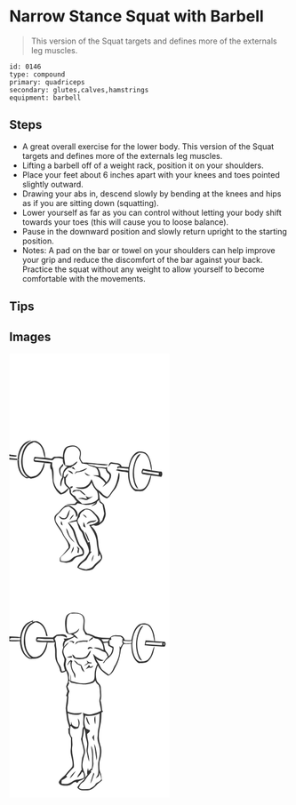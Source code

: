 # Narrow Stance Squat with Barbell
> This version of the Squat targets and defines more of the externals leg muscles.

``` 
id: 0146 
type: compound 
primary: quadriceps 
secondary: glutes,calves,hamstrings 
equipment: barbell 
``` 

## Steps

 - A great overall exercise for the lower body. This version of the Squat targets and defines more of the externals leg muscles.
 - Lifting a barbell off of a weight rack, position it on your shoulders.
 - Place your feet about 6 inches apart with your knees and toes pointed slightly outward.
 - Drawing your abs in, descend slowly by bending at the knees and hips as if you are sitting down (squatting).
 - Lower yourself as far as you can control without letting your body shift towards your toes (this will cause you to loose balance).
 - Pause in the downward position and slowly return upright to the starting position.
 - Notes: A pad on the bar or towel on your shoulders can help improve your grip and reduce the discomfort of the bar against your back. Practice the squat without any weight to allow yourself to become comfortable with the movements.

## Tips


## Images

<svg width="288" height="400" viewBox="0 0 216 300" xmlns="http://www.w3.org/2000/svg">
  <g fill="#FFF">
    <path d="M0 0h216v300H0V143.37c3.52.29 7.04.56 10.57.85l.14-1.71c-3.57-.34-7.14-.71-10.71-1.06v-2.68c3.24.14 6.79 1.47 9.87.11-.04-.23-.1-.69-.14-.92-3.24-.49-6.55-.51-9.73-1.37V0m18.87 122.87c-5.45 5.57-7.19 13.51-7.79 21.03l1.96-.03c-.11-6.2 2.11-12.24 5.43-17.39 2.71-4.25 7.52-6.21 11.47-9.02-3.95 1.11-8.24 2.2-11.07 5.41m5.11.2c-5.73 5.77-7.35 14.13-7.97 21.93-.28 8.57 2.46 17.88 9.72 23.08-1.75-.86-3.94-1.03-5.35-2.49-5.8-5.4-7.78-13.81-7.3-21.48l-2.09.02c-.28 9.48 2.78 21.4 12.79 24.78 1.74-.88 3.54-.39 5.23.31 5.19-.33 10.24-2.52 13.32-6.84 2.83-4.18 5.68-9.06 5.1-14.3 2.76.27 5.53.42 8.29.74-.73 2.34-.94 4.82-.05 7.15.27.26.8.78 1.06 1.04 1.53 4.97.91 10.34 1.84 15.44.73 7.15 4.75 13.98 10.45 18.21 5.21-.15 9.21-3.85 11.39-8.32.24.61.73 1.84.97 2.46-.55 2.7.25 5.52 2.6 7.12 3.05 2.14 4.46 5.73 7.27 8.12-1.01.92-1.89 1.97-2.65 3.11-4.16.57-8.46.21-12.46 1.69 4.31-.19 8.61.08 12.92.14 1.41 0 1.98-1.64 2.96-2.39 3.63.82 7.26 1.66 10.95 2.2 5.03.27 9.85-1.44 14.56-2.99-2.23 1.68-5.04 2.55-6.83 4.78 3.02-1.48 7.92-1.75 7.71-6.14.92-.84 1.84-1.68 2.77-2.52.15.8.47 2.39.62 3.19 1.35.95 2.68 1.92 4 2.92.56 3.66 1.38 7.28 2.02 10.94.73 3.21-1.23 6.06-1.96 9.07-.36 2.45-2.84 3.56-4.43 5.13 1.97-4.05-.82-8.09-3.58-10.96-3.14-3.11-5.99-7.21-10.7-7.89-4.15-1.45-8.27.86-11.34 3.5-3.39 2.76-3.29 7.51-5.07 11.21-3.91 1.05-7.92 1.91-11.48 3.92 2.28 4.79 6.45 8.63 7.54 13.95 1.05 4.42 3.11 8.5 4.63 12.77 1.88 5.45 8.26 8.75 7.63 15.13-4.75 2.52-10.89 2.32-14.67 6.57-3.69 4.03-9.82 4.51-14.77 2.9-.56-2.02-1.04-4.51.95-5.96 3.94-3.27 7.34-7.1 10.89-10.78.9-1.29.54-3.07.87-4.54-2.05-3.65-4.25-7.21-6.89-10.45-2.85-3.46-3.64-8.08-6.31-11.64-2.06-2.71-3.88-5.59-5.66-8.48-2.25-3.7-.99-8.9 2.48-11.4 4.66-3.78 7.7-11.21 14.91-10 2.79 2.27 6.32 3.99 7.85 7.46 1.2 2.1 1.21 4.57 1.64 6.89 1-1.26 2.43-2.6 1.75-4.4-.52-4.92-4.93-7.76-8.63-10.31-2.18-1.72-5.07-1.05-7.62-1.09-2.7 2.35-5.64 4.47-7.72 7.43-2.35 3.36-7.73 5.17-7.26 10 .29 7.86 6.99 13.26 10.26 19.95 2.72 6.7 9.7 12.14 8.75 19.99-3.57 3.84-6.28 8.41-10.31 11.83-2.01 1.54-1.2 4.32-1.16 6.49 2.87.48 5.69 1.21 8.55 1.74 2.63-.49 5.29-1.07 7.77-2.12 1.96-1.39 3.04-3.73 5.12-4.98 2.98-1.95 6.91-1.16 9.86-3.17 1.6-1.82 1.34-4.49.83-6.68-1-3.73-4.82-5.7-6.34-9.15-2.07-4.86-3.91-9.84-5.21-14.96-1.43-5.25-5-9.52-8.85-13.21 3.64-.3 7.19-1.24 10.8-1.79.88 3.13 1.96 6.21 3.07 9.28 1.01 2.93 4.06 4.63 4.78 7.7 1.98 7.7 7.36 14.16 8.63 22.11.73 3.19-1.62 5.62-3.12 8.15-3.04 6.05-10.95 8.11-12.55 15.14 5.73 4.17 13.51 5.37 20.13 2.7 2.04-1.28 3.32-3.45 4.98-5.17 2.72-3.26 6.95-5.5 8.2-9.81 1.11-2.92-.94-5.62-2.01-8.2-3.02-5.47-2.62-11.89-3.6-17.87-.57-6.76-3.81-13.24-9.07-17.56 1.15-.95 2.65-1.08 4.06-1.37 1.8 1.81 4.15.46 6.2.03 2.43-1.92 5.46-3.42 6.98-6.24 1.03-3.21 2.95-6.34 2.46-9.84-.43-3.68-1.1-7.35-2.13-10.9-.58-2.3-2.81-3.41-4.57-4.7-2.33-4.02-1.2-8.78-3.12-12.96 3.44 3.36 6.79 7.17 11.64 8.47 4.04-1.9 5.47-6.35 8.3-9.48 1.94-2.23 3.77-4.58 4.92-7.32 2.33-5.67 4.78-11.82 3.19-18.04l-1 1.61c-1.08 6.03-2.19 12.14-4.96 17.67-1.81 3.65-4.55 6.71-6.68 10.16-.84 1.5-2.12 2.64-3.5 3.62-2.52-1.49-5.4-2.63-7.14-5.12-2.14-2.95-5.82-4.19-8.08-7.01-2.99-3.43-3.85-8.05-6.08-11.91-1.51 3.13-2.88 6.55-5.99 8.47-4.29 3.81-10.38 2.2-15.56 2.37 3.54 2.26 8.16 2.58 12.21 1.8 4.48-.8 7.49-4.58 9.55-8.35 1.22 4.75 4.23 8.61 7.42 12.2 1.17 3.3 1.53 6.88 1.1 10.37-5.28 6.01-13.86 6.37-21.28 6.34-2.99-3.5-7.7-5.47-9.29-10.07-2.12-1.3-4.28-2.72-5.67-4.84-.21-1.89.08-3.88-.94-5.61 1.04-.62 2.11-1.2 3.19-1.75-.08-.38-.24-1.15-.32-1.54-.79.23-2.37.67-3.15.89l-.51-1.75c.27.99.81 2.97 1.09 3.96-2.25-1.99-4.91-3.81-6.2-6.63-.73-2.35-.28-4.85-.38-7.27 1.47-1.79 2.67-3.77 3.58-5.9-2.19.45-3.28 2.41-4.28 4.2-.52-.02-1.57-.07-2.09-.09.07-1.9-.11-3.87.51-5.69 2.13-3.19 4.77-7.21 9.18-6.76.64-.6 1.25-1.24 1.86-1.87 2.95-1.37 5.97-3.24 6.99-6.53-3.12.94-4.85 4.17-7.98 5.11-2.71 1.03-5.63.53-8.42.24-.21-5.1-2.1-10.17-1.06-15.28.75-2.87 1.68-5.84 3.55-8.19 2.1-1.28 4.65-1.61 7.04-2.07 4.57-.78 8.76 2.88 10.13 7.02.66 3.02-.33 6-.69 8.98.58 2.48 2.13 4.57 3.3 6.79 2.43.48 4.88.82 7.33 1.25 3.26 2.81 7.61 3.12 11.47 4.63 3.01 2.57 4.03 6.68 4 10.49-2.57-.19-5.14-.4-7.71-.18 3.02 1.2 6.44 1.38 9.18 3.27 2.97 2.04 5.64 4.52 7.73 7.48-1.37 1.69-2.75 3.37-4.03 5.13 5.35-3.79 11.6-8.48 11.72-15.68.2-3.5-3.35-5.04-5.19-7.41-.37-1.44-.39-2.93-.53-4.4-.31.32-.93.95-1.24 1.27-4.07-.79-8.25-.26-12.3-.89-4.06-1.86-8.83-1.63-12.53-4.32 7.53.32 14.98 1.61 22.51 1.96 1.79.05 3.69.18 5.29-.81-6.35-1.41-12.92-1.06-19.35-1.94-5.04-.53-10.12-1.13-15.19-.84-1.36-2.28-3.73-4.66-3.01-7.52.97-4.2 1.45-9.65-2.53-12.48-4.21-4.32-11.08-3.42-16.13-1.24-4.44 3.17-4.75 9.1-4.9 14.07-3.6-1.49-7.62-1-11.4-.74-2.05-.02-2.7 3.04-4.85 2.64-2.49-.55-4.98-1.11-7.53-1.33-.07-8.49-3.17-18.43-11.53-22.14-4.68-1.67-9.74.92-13.06 4.17m146.44 11.48c-5.96 4.46-8.15 12.12-9.44 19.13-3.14-.07-6.29-.22-9.39-.77-.9-4.58-5.96-4.67-9.64-5.03-1.99 0-4.32-1.46-6.05.03-1.46 1.41-1.83 3.53-2.43 5.4 1.33-1.35 2.52-2.82 3.76-4.25 4.21.94 9.39-.28 12.46 3.41-2.73-.19-6.05 1.18-2.45 3.71l.07-1.8c4.38.94 8.86 1.3 13.34 1.47.05.91.11 1.82.18 2.74-3.49-1.04-7.19-.4-10.7-1.28-2.01-.38-4.56-1.32-6.1.59 5.2 1.97 10.89 1.75 16.24 3.11-.01 9.06 1.53 20.18 10.12 25.21 4.01-.53 8.62 1.28 11.99-1.75 5.62-4.79 8.23-12.35 9.12-19.47 4.57.51 9.17.9 13.66 1.94 1.45-2.29 1.96-4.88.33-7.22-4.39.07-8.65-1.11-13.01-1.42-.12-4.8-.93-9.56-2.4-14.13-1.46-4.08-3.32-8.73-7.6-10.55-3.97-.92-8.56-1.79-12.06.93m-86.43 20.31c1.64.81 3.26 1.7 4.98 2.37-.79-1.26-1.66-2.47-2.53-3.67-.82.43-1.64.86-2.45 1.3m6.47 4.79c-.92 1.14-1.82 2.29-2.63 3.52 1.11-.74 2.17-1.56 3.22-2.39 5.02-.76 10.86-1.68 14.25-5.73-5.08 1.19-9.43 4.63-14.84 4.6m-11.45-1.36c2.1 1.95 4.41 3.77 7.16 4.71-1.06-3.1-4.11-4.44-7.16-4.71m22.59 2.53c1.13 3.25 4.44 5.27 7.8 4.14-2.97-.64-5.41-2.37-7.8-4.14m-14.83 24.09c-.65 1.02-1.29 2.04-1.92 3.08 2.01-.77 4-1.59 6-2.36 1.4.07 2.8.13 4.2.18 2.4 2.45 4.87 4.97 8.14 6.21-1.09-2.53-3.64-3.88-5.56-5.71-2.86-3.07-7.24-1.19-10.86-1.4m16.11 7.57a75.31 75.31 0 0 1 2.05 4c-2.1.04-4.1-.63-6.09-1.22-2.09.32-4.18.56-6.26.91 3.13.52 6.34.61 9.37 1.7 2.84 1.09 5.25-1.33 7.58-2.57 1.15-.67 2.29-1.36 3.37-2.12-1.62.45-3.18 1.09-4.82 1.48-1.92-.19-3.53-1.35-5.2-2.18M77.01 221c-2.92 3.66-7.08.56-9.99-1.32 1.03 4.11 6.07 5.7 9.59 3.8 3.93-2.91 4.21-8.21 5.19-12.6-2.21 3.06-3.23 6.73-4.79 10.12m4.31 4.3c2.23-2.25 4.5-4.58 5.83-7.5-3.14 1.35-4.72 4.46-5.83 7.5m-9.34 7.01c-.43-1.94-1-3.84-1.71-5.69-1.24 1.94-1.15 5.34 1.71 5.69m4.76 3.92c.69 7.76 5.52 14.73 11.4 19.57-1.99-3.57-5.42-6.15-7.03-9.95-1.54-3.18-1.89-6.93-4.37-9.62m14.35 24.32c.5 1.36 1.07 2.71 1.66 4.04-.33 1.48-.64 2.97-.95 4.46.43.2 1.3.59 1.73.79.26-2.07.59-4.12.91-6.17-1.02-1.14-2.09-2.25-3.35-3.12m-7.9 10.13c1.62-2.92 4.5-5.79 3.48-9.42-1.61 2.95-2.67 6.17-3.48 9.42z"/>
    <path d="M24.49 125.44c2.2-2.78 5.66-3.91 8.58-5.7 4.91.47 8.92 4.01 10.88 8.4 2.13 4.06 2.08 8.8 3.98 12.94-4.63-.34-9.25-.7-13.87-1.23-1.03 2.1-2.47 5.23.28 6.76 4.19.51 8.41.67 12.61 1.07-1.78 5.05-3.12 10.47-7.09 14.36-2.56 3.5-6.93 4.26-10.93 4.92-5.7-2.17-8.87-7.91-10.24-13.55-1.86-9.58-.45-20.19 5.8-27.97zM174.96 134.18c3.16.64 7.01-.26 9.3 2.59 5.63 5.68 5.64 14.06 7.57 21.31-3.92-.78-7.83-1.6-11.8-2.07-.8 2.1-3.1 6.31.32 7.13 3.48.78 7.02 1.18 10.56 1.57-2.48 5.77-3.33 12.65-8.27 17.04-3.29 3.31-8.42 2.31-12.53 1.75-4.7-2.77-6.61-8.44-7.53-13.53-1.45-9.96-.88-20.94 4.85-29.54 1.73-2.9 4.74-4.56 7.53-6.25m-4.55 9.2c-3.73 9.34-4.97 19.89-2.39 29.7 1.08 3.73 2.18 8.1 6.03 9.93-1.71-3.92-4.14-7.58-4.78-11.9-1.52-8.29-1.2-17.11 1.76-25.06 1.33-3.78 4.14-6.73 6.29-10.04-3.9.35-5.33 4.4-6.91 7.37z"/>
    <path d="M57.1 144.32c2.29.59 3.01-2.63 5.03-2.84 3.45-.2 7.14-.24 10.26 1.49-.56 4.41 1.21 9.42 6.18 10.15-5.52 2.51-6.58 8.96-7.1 14.32-2.23 3.84-3.45 8.15-2.22 12.58 1.73-2.22 1.02-5.18 2.09-7.64.71-1.74 1.48-3.47 2.02-5.27 1.24 2.81.41 5.96 1.13 8.87 1.11 2.5 3.26 4.32 5.22 6.16-2.97 2.53-5.86 5.25-9.53 6.75-1.49-1.59-3.06-3.1-4.64-4.58-3.1-2.96-4.39-7.2-5.68-11.16-.68-6.38.87-13.08-1.47-19.26-.98-2.08-.59-4.36-.43-6.56-7.46-1.87-15.2-1.69-22.78-2.71-.43-.4-1.28-1.19-1.7-1.59 1.44-.57 2.93-1.32 4.53-.92 6.33 1.02 12.74 1.35 19.09 2.21m10.37 10.97c-.81 4.21.37 8.93 3.57 11.96-1.39-3.69-3.15-7.94-1.56-11.8 1.05-1.9 4.93-3.79 2.71-6.19-1.5 2.06-3.29 3.91-4.72 6.03zM119.61 155.02c3.47-.01 6.95.22 10.35.97a11.85 11.85 0 0 0 2.09 4.91c1.34 1.45 3.8 2.69 3.29 5.02-.18 3.26-2.32 5.81-4.16 8.31-1.87-3.4-4.97-5.79-7.82-8.32-.41-3.86-1.42-7.72-3.75-10.89zM179.63 160.92c.29-.68.87-2.05 1.16-2.74 6.98 1.59 14.11 2.28 21.19 3.22l-.44 3.11c-7.27-1.42-14.61-2.39-21.91-3.59zM102.75 211.03c2.99.02 6.3.43 8.44 2.76 3.43 3.65 7.37 7.24 8.68 12.29-2.24 4.19-7.76 4.98-12.05 5.79 4.49 7.12 9.6 14.38 10.08 23.1.11 6.3 2.78 12.46 1.78 18.76.31.04.93.11 1.24.15.28-.79.85-2.38 1.13-3.17 1.08 2.01 1.73 4.18 1.74 6.47-3.11 3.8-7.5 6.29-10.44 10.25-2.33 3.01-6.28 3.56-9.73 4.44-3.41-.65-6.78-1.51-10.02-2.76 2.32-4.45 6.43-7.35 10.39-10.2 2.32-3.71 4.06-7.83 7.17-11.01l-1.84-.24c1.2-4.46-.34-8.96-1.09-13.36-.63.46-1.28.92-1.93 1.36-1.58-4.31-4-8.27-5.19-12.72-.38-3.15-3.84-4.38-4.72-7.28-.87-3.5-4.14-5.99-4.32-9.69.3-2.06 1.87-3.57 3.01-5.19-.24-4.85 4.23-7.37 7.67-9.75m-3.86 6.75c1.73 1.6 3.44 3.26 5.41 4.57-.47-2.68-3-4.02-5.41-4.57m5.52 13.18c2.54-1.11 4.84-2.91 7.71-3.02 2.29-.18 4.47-.97 5.72-3.02-4.54 1.98-11.34.24-13.43 6.04m-4.14-3.14c-.39 1.98-.47 4.01-.29 6.02 1.02.5 2.04 1.01 3.05 1.53-.8-2.56-1.46-5.18-2.76-7.55m1.7 13.08c.41 2.61 1.66 4.97 2.59 7.42.93 2.07 1.25 4.73 3.68 5.61-1.8-4.46-3.01-9.35-6.27-13.03m9.25 40.5c1.48-2.92 2.29-6.13 2.82-9.35-1.72 2.82-2.98 5.99-2.82 9.35z"/>
  </g>
  <g fill="#333">
    <path d="M18.87 122.87c2.83-3.21 7.12-4.3 11.07-5.41-3.95 2.81-8.76 4.77-11.47 9.02-3.32 5.15-5.54 11.19-5.43 17.39l-1.96.03c.6-7.52 2.34-15.46 7.79-21.03z"/>
    <path d="M23.98 123.07c3.32-3.25 8.38-5.84 13.06-4.17 8.36 3.71 11.46 13.65 11.53 22.14 2.55.22 5.04.78 7.53 1.33 2.15.4 2.8-2.66 4.85-2.64 3.78-.26 7.8-.75 11.4.74.15-4.97.46-10.9 4.9-14.07 5.05-2.18 11.92-3.08 16.13 1.24 3.98 2.83 3.5 8.28 2.53 12.48-.72 2.86 1.65 5.24 3.01 7.52 5.07-.29 10.15.31 15.19.84 6.43.88 13 .53 19.35 1.94-1.6.99-3.5.86-5.29.81-7.53-.35-14.98-1.64-22.51-1.96 3.7 2.69 8.47 2.46 12.53 4.32 4.05.63 8.23.1 12.3.89.31-.32.93-.95 1.24-1.27.14 1.47.16 2.96.53 4.4 1.84 2.37 5.39 3.91 5.19 7.41-.12 7.2-6.37 11.89-11.72 15.68 1.28-1.76 2.66-3.44 4.03-5.13-2.09-2.96-4.76-5.44-7.73-7.48-2.74-1.89-6.16-2.07-9.18-3.27 2.57-.22 5.14-.01 7.71.18.03-3.81-.99-7.92-4-10.49-3.86-1.51-8.21-1.82-11.47-4.63-2.45-.43-4.9-.77-7.33-1.25-1.17-2.22-2.72-4.31-3.3-6.79.36-2.98 1.35-5.96.69-8.98-1.37-4.14-5.56-7.8-10.13-7.02-2.39.46-4.94.79-7.04 2.07-1.87 2.35-2.8 5.32-3.55 8.19-1.04 5.11.85 10.18 1.06 15.28 2.79.29 5.71.79 8.42-.24 3.13-.94 4.86-4.17 7.98-5.11-1.02 3.29-4.04 5.16-6.99 6.53-.61.63-1.22 1.27-1.86 1.87-4.41-.45-7.05 3.57-9.18 6.76-.62 1.82-.44 3.79-.51 5.69.52.02 1.57.07 2.09.09 1-1.79 2.09-3.75 4.28-4.2-.91 2.13-2.11 4.11-3.58 5.9.1 2.42-.35 4.92.38 7.27 1.29 2.82 3.95 4.64 6.2 6.63-.28-.99-.82-2.97-1.09-3.96l.51 1.75c.78-.22 2.36-.66 3.15-.89.08.39.24 1.16.32 1.54-1.08.55-2.15 1.13-3.19 1.75 1.02 1.73.73 3.72.94 5.61 1.39 2.12 3.55 3.54 5.67 4.84 1.59 4.6 6.3 6.57 9.29 10.07 7.42.03 16-.33 21.28-6.34.43-3.49.07-7.07-1.1-10.37-3.19-3.59-6.2-7.45-7.42-12.2-2.06 3.77-5.07 7.55-9.55 8.35-4.05.78-8.67.46-12.21-1.8 5.18-.17 11.27 1.44 15.56-2.37 3.11-1.92 4.48-5.34 5.99-8.47 2.23 3.86 3.09 8.48 6.08 11.91 2.26 2.82 5.94 4.06 8.08 7.01 1.74 2.49 4.62 3.63 7.14 5.12 1.38-.98 2.66-2.12 3.5-3.62 2.13-3.45 4.87-6.51 6.68-10.16 2.77-5.53 3.88-11.64 4.96-17.67l1-1.61c1.59 6.22-.86 12.37-3.19 18.04-1.15 2.74-2.98 5.09-4.92 7.32-2.83 3.13-4.26 7.58-8.3 9.48-4.85-1.3-8.2-5.11-11.64-8.47 1.92 4.18.79 8.94 3.12 12.96 1.76 1.29 3.99 2.4 4.57 4.7 1.03 3.55 1.7 7.22 2.13 10.9.49 3.5-1.43 6.63-2.46 9.84-1.52 2.82-4.55 4.32-6.98 6.24-2.05.43-4.4 1.78-6.2-.03-1.41.29-2.91.42-4.06 1.37 5.26 4.32 8.5 10.8 9.07 17.56.98 5.98.58 12.4 3.6 17.87 1.07 2.58 3.12 5.28 2.01 8.2-1.25 4.31-5.48 6.55-8.2 9.81-1.66 1.72-2.94 3.89-4.98 5.17-6.62 2.67-14.4 1.47-20.13-2.7 1.6-7.03 9.51-9.09 12.55-15.14 1.5-2.53 3.85-4.96 3.12-8.15-1.27-7.95-6.65-14.41-8.63-22.11-.72-3.07-3.77-4.77-4.78-7.7-1.11-3.07-2.19-6.15-3.07-9.28-3.61.55-7.16 1.49-10.8 1.79 3.85 3.69 7.42 7.96 8.85 13.21 1.3 5.12 3.14 10.1 5.21 14.96 1.52 3.45 5.34 5.42 6.34 9.15.51 2.19.77 4.86-.83 6.68-2.95 2.01-6.88 1.22-9.86 3.17-2.08 1.25-3.16 3.59-5.12 4.98-2.48 1.05-5.14 1.63-7.77 2.12-2.86-.53-5.68-1.26-8.55-1.74-.04-2.17-.85-4.95 1.16-6.49 4.03-3.42 6.74-7.99 10.31-11.83.95-7.85-6.03-13.29-8.75-19.99-3.27-6.69-9.97-12.09-10.26-19.95-.47-4.83 4.91-6.64 7.26-10 2.08-2.96 5.02-5.08 7.72-7.43 2.55.04 5.44-.63 7.62 1.09 3.7 2.55 8.11 5.39 8.63 10.31.68 1.8-.75 3.14-1.75 4.4-.43-2.32-.44-4.79-1.64-6.89-1.53-3.47-5.06-5.19-7.85-7.46-7.21-1.21-10.25 6.22-14.91 10-3.47 2.5-4.73 7.7-2.48 11.4 1.78 2.89 3.6 5.77 5.66 8.48 2.67 3.56 3.46 8.18 6.31 11.64 2.64 3.24 4.84 6.8 6.89 10.45-.33 1.47.03 3.25-.87 4.54-3.55 3.68-6.95 7.51-10.89 10.78-1.99 1.45-1.51 3.94-.95 5.96 4.95 1.61 11.08 1.13 14.77-2.9 3.78-4.25 9.92-4.05 14.67-6.57.63-6.38-5.75-9.68-7.63-15.13-1.52-4.27-3.58-8.35-4.63-12.77-1.09-5.32-5.26-9.16-7.54-13.95 3.56-2.01 7.57-2.87 11.48-3.92 1.78-3.7 1.68-8.45 5.07-11.21 3.07-2.64 7.19-4.95 11.34-3.5 4.71.68 7.56 4.78 10.7 7.89 2.76 2.87 5.55 6.91 3.58 10.96 1.59-1.57 4.07-2.68 4.43-5.13.73-3.01 2.69-5.86 1.96-9.07-.64-3.66-1.46-7.28-2.02-10.94-1.32-1-2.65-1.97-4-2.92-.15-.8-.47-2.39-.62-3.19-.93.84-1.85 1.68-2.77 2.52.21 4.39-4.69 4.66-7.71 6.14 1.79-2.23 4.6-3.1 6.83-4.78-4.71 1.55-9.53 3.26-14.56 2.99-3.69-.54-7.32-1.38-10.95-2.2-.98.75-1.55 2.39-2.96 2.39-4.31-.06-8.61-.33-12.92-.14 4-1.48 8.3-1.12 12.46-1.69.76-1.14 1.64-2.19 2.65-3.11-2.81-2.39-4.22-5.98-7.27-8.12-2.35-1.6-3.15-4.42-2.6-7.12-.24-.62-.73-1.85-.97-2.46-2.18 4.47-6.18 8.17-11.39 8.32-5.7-4.23-9.72-11.06-10.45-18.21-.93-5.1-.31-10.47-1.84-15.44-.26-.26-.79-.78-1.06-1.04-.89-2.33-.68-4.81.05-7.15-2.76-.32-5.53-.47-8.29-.74.58 5.24-2.27 10.12-5.1 14.3-3.08 4.32-8.13 6.51-13.32 6.84-1.69-.7-3.49-1.19-5.23-.31-10.01-3.38-13.07-15.3-12.79-24.78l2.09-.02c-.48 7.67 1.5 16.08 7.3 21.48 1.41 1.46 3.6 1.63 5.35 2.49-7.26-5.2-10-14.51-9.72-23.08.62-7.8 2.24-16.16 7.97-21.93m.51 2.37c-6.25 7.78-7.66 18.39-5.8 27.97 1.37 5.64 4.54 11.38 10.24 13.55 4-.66 8.37-1.42 10.93-4.92 3.97-3.89 5.31-9.31 7.09-14.36-4.2-.4-8.42-.56-12.61-1.07-2.75-1.53-1.31-4.66-.28-6.76 4.62.53 9.24.89 13.87 1.23-1.9-4.14-1.85-8.88-3.98-12.94-1.96-4.39-5.97-7.93-10.88-8.4-2.92 1.79-6.38 2.92-8.58 5.7m32.61 18.88c-6.35-.86-12.76-1.19-19.09-2.21-1.6-.4-3.09.35-4.53.92.42.4 1.27 1.19 1.7 1.59 7.58 1.02 15.32.84 22.78 2.71-.16 2.2-.55 4.48.43 6.56 2.34 6.18.79 12.88 1.47 19.26 1.29 3.96 2.58 8.2 5.68 11.16 1.58 1.48 3.15 2.99 4.64 4.58 3.67-1.5 6.56-4.22 9.53-6.75-1.96-1.84-4.11-3.66-5.22-6.16-.72-2.91.11-6.06-1.13-8.87-.54 1.8-1.31 3.53-2.02 5.27-1.07 2.46-.36 5.42-2.09 7.64-1.23-4.43-.01-8.74 2.22-12.58.52-5.36 1.58-11.81 7.1-14.32-4.97-.73-6.74-5.74-6.18-10.15-3.12-1.73-6.81-1.69-10.26-1.49-2.02.21-2.74 3.43-5.03 2.84m62.51 10.7c2.33 3.17 3.34 7.03 3.75 10.89 2.85 2.53 5.95 4.92 7.82 8.32 1.84-2.5 3.98-5.05 4.16-8.31.51-2.33-1.95-3.57-3.29-5.02a11.85 11.85 0 0 1-2.09-4.91c-3.4-.75-6.88-.98-10.35-.97m-16.86 56.01c-3.44 2.38-7.91 4.9-7.67 9.75-1.14 1.62-2.71 3.13-3.01 5.19.18 3.7 3.45 6.19 4.32 9.69.88 2.9 4.34 4.13 4.72 7.28 1.19 4.45 3.61 8.41 5.19 12.72.65-.44 1.3-.9 1.93-1.36.75 4.4 2.29 8.9 1.09 13.36l1.84.24c-3.11 3.18-4.85 7.3-7.17 11.01-3.96 2.85-8.07 5.75-10.39 10.2 3.24 1.25 6.61 2.11 10.02 2.76 3.45-.88 7.4-1.43 9.73-4.44 2.94-3.96 7.33-6.45 10.44-10.25-.01-2.29-.66-4.46-1.74-6.47-.28.79-.85 2.38-1.13 3.17-.31-.04-.93-.11-1.24-.15 1-6.3-1.67-12.46-1.78-18.76-.48-8.72-5.59-15.98-10.08-23.1 4.29-.81 9.81-1.6 12.05-5.79-1.31-5.05-5.25-8.64-8.68-12.29-2.14-2.33-5.45-2.74-8.44-2.76z"/>
    <path d="M170.42 134.55c3.5-2.72 8.09-1.85 12.06-.93 4.28 1.82 6.14 6.47 7.6 10.55 1.47 4.57 2.28 9.33 2.4 14.13 4.36.31 8.62 1.49 13.01 1.42 1.63 2.34 1.12 4.93-.33 7.22-4.49-1.04-9.09-1.43-13.66-1.94-.89 7.12-3.5 14.68-9.12 19.47-3.37 3.03-7.98 1.22-11.99 1.75-8.59-5.03-10.13-16.15-10.12-25.21-5.35-1.36-11.04-1.14-16.24-3.11 1.54-1.91 4.09-.97 6.1-.59 3.51.88 7.21.24 10.7 1.28-.07-.92-.13-1.83-.18-2.74-4.48-.17-8.96-.53-13.34-1.47l-.07 1.8c-3.6-2.53-.28-3.9 2.45-3.71-3.07-3.69-8.25-2.47-12.46-3.41-1.24 1.43-2.43 2.9-3.76 4.25.6-1.87.97-3.99 2.43-5.4 1.73-1.49 4.06-.03 6.05-.03 3.68.36 8.74.45 9.64 5.03 3.1.55 6.25.7 9.39.77 1.29-7.01 3.48-14.67 9.44-19.13m4.54-.37c-2.79 1.69-5.8 3.35-7.53 6.25-5.73 8.6-6.3 19.58-4.85 29.54.92 5.09 2.83 10.76 7.53 13.53 4.11.56 9.24 1.56 12.53-1.75 4.94-4.39 5.79-11.27 8.27-17.04-3.54-.39-7.08-.79-10.56-1.57-3.42-.82-1.12-5.03-.32-7.13 3.97.47 7.88 1.29 11.8 2.07-1.93-7.25-1.94-15.63-7.57-21.31-2.29-2.85-6.14-1.95-9.3-2.59m4.67 26.74c7.3 1.2 14.64 2.17 21.91 3.59l.44-3.11c-7.08-.94-14.21-1.63-21.19-3.22-.29.69-.87 2.06-1.16 2.74zM0 136.59c3.18.86 6.49.88 9.73 1.37.04.23.1.69.14.92-3.08 1.36-6.63.03-9.87-.11v-2.18z"/>
    <path d="M170.41 143.38c1.58-2.97 3.01-7.02 6.91-7.37-2.15 3.31-4.96 6.26-6.29 10.04-2.96 7.95-3.28 16.77-1.76 25.06.64 4.32 3.07 7.98 4.78 11.9-3.85-1.83-4.95-6.2-6.03-9.93-2.58-9.81-1.34-20.36 2.39-29.7zM0 141.45c3.57.35 7.14.72 10.71 1.06l-.14 1.71c-3.53-.29-7.05-.56-10.57-.85v-1.92zM67.47 155.29c1.43-2.12 3.22-3.97 4.72-6.03 2.22 2.4-1.66 4.29-2.71 6.19-1.59 3.86.17 8.11 1.56 11.8-3.2-3.03-4.38-7.75-3.57-11.96zM83.99 154.86c.81-.44 1.63-.87 2.45-1.3.87 1.2 1.74 2.41 2.53 3.67-1.72-.67-3.34-1.56-4.98-2.37zM90.46 159.65c5.41.03 9.76-3.41 14.84-4.6-3.39 4.05-9.23 4.97-14.25 5.73-1.05.83-2.11 1.65-3.22 2.39.81-1.23 1.71-2.38 2.63-3.52zM79.01 158.29c3.05.27 6.1 1.61 7.16 4.71-2.75-.94-5.06-2.76-7.16-4.71zM101.6 160.82c2.39 1.77 4.83 3.5 7.8 4.14-3.36 1.13-6.67-.89-7.8-4.14zM86.77 184.91c3.62.21 8-1.67 10.86 1.4 1.92 1.83 4.47 3.18 5.56 5.71-3.27-1.24-5.74-3.76-8.14-6.21-1.4-.05-2.8-.11-4.2-.18-2 .77-3.99 1.59-6 2.36.63-1.04 1.27-2.06 1.92-3.08zM102.88 192.48c1.67.83 3.28 1.99 5.2 2.18 1.64-.39 3.2-1.03 4.82-1.48-1.08.76-2.22 1.45-3.37 2.12-2.33 1.24-4.74 3.66-7.58 2.57-3.03-1.09-6.24-1.18-9.37-1.7 2.08-.35 4.17-.59 6.26-.91 1.99.59 3.99 1.26 6.09 1.22a75.31 75.31 0 0 0-2.05-4zM77.01 221c1.56-3.39 2.58-7.06 4.79-10.12-.98 4.39-1.26 9.69-5.19 12.6-3.52 1.9-8.56.31-9.59-3.8 2.91 1.88 7.07 4.98 9.99 1.32zM81.32 225.3c1.11-3.04 2.69-6.15 5.83-7.5-1.33 2.92-3.6 5.25-5.83 7.5zM98.89 217.78c2.41.55 4.94 1.89 5.41 4.57-1.97-1.31-3.68-2.97-5.41-4.57zM104.41 230.96c2.09-5.8 8.89-4.06 13.43-6.04-1.25 2.05-3.43 2.84-5.72 3.02-2.87.11-5.17 1.91-7.71 3.02zM71.98 232.31c-2.86-.35-2.95-3.75-1.71-5.69a40.07 40.07 0 0 1 1.71 5.69zM100.27 227.82c1.3 2.37 1.96 4.99 2.76 7.55-1.01-.52-2.03-1.03-3.05-1.53-.18-2.01-.1-4.04.29-6.02zM76.74 236.23c2.48 2.69 2.83 6.44 4.37 9.62 1.61 3.8 5.04 6.38 7.03 9.95-5.88-4.84-10.71-11.81-11.4-19.57zM101.97 240.9c3.26 3.68 4.47 8.57 6.27 13.03-2.43-.88-2.75-3.54-3.68-5.61-.93-2.45-2.18-4.81-2.59-7.42zM91.09 260.55c1.26.87 2.33 1.98 3.35 3.12-.32 2.05-.65 4.1-.91 6.17-.43-.2-1.3-.59-1.73-.79.31-1.49.62-2.98.95-4.46-.59-1.33-1.16-2.68-1.66-4.04zM83.19 270.68c.81-3.25 1.87-6.47 3.48-9.42 1.02 3.63-1.86 6.5-3.48 9.42zM111.22 281.4c-.16-3.36 1.1-6.53 2.82-9.35-.53 3.22-1.34 6.43-2.82 9.35z"/>
  </g>
</svg>

<svg width="288" height="400" viewBox="0 0 216 300" xmlns="http://www.w3.org/2000/svg">
  <g fill="#FFF">
    <path d="M0 0h216v300H0V88.8c4.78.05 9.57.57 14.33-.12.33 6.89 1.93 14.15 6.72 19.38 2.42 2.7 5.96 5.58 9.82 4.36 4.29.38 8.96-.26 12.29-3.22 5.24-4.64 8.09-11.64 8.29-18.58 3.4.03 6.8-.04 10.2-.2-.51 1.83-1.05 3.75-.45 5.64 1.55 5.97-.21 12.28 1.56 18.21 1.16 4.16 4.16 7.55 5.11 11.79.61 1.65.46 3.94 2.22 4.91 2.43.82 4.56-.88 6.56-1.95 1.99 4.02 2.96 8.56 2.65 13.04-.07 2.83-2.01 5.12-2.53 7.83.25 2.21 1.11 4.3 1.8 6.4-.63 2.01-1.26 4.02-1.95 6.01l1.32 1.6c-.49 5.05-1.2 10.08-1.8 15.13.15 4.62 1.14 9.17 1.6 13.77.48 4.76 2.68 9.11 3.42 13.82l-1.57-.48c.21 2.23.31 4.47.34 6.71 1.1 2.35 2.17 4.72 3.39 7.02-.42 5.04.37 10.1-.45 15.14-.99 7.81 3.76 15.17 2.17 22.91-2.09 3.44-5.47 5.94-7.75 9.28-2.98 4.42-8.37 6.85-10.52 11.85.09 2.66 2.66 4.31 5.09 4.55 4.23.54 9.06.67 12.53-2.24 1.78-.93 3.43-3.36 5.62-2.38.26.24.78.71 1.04.95 1.26 1.07 1.7-1.69 2.78-2.08 3-.98 5.72-2.57 8.38-4.22-1.14 1.75-2.3 3.57-4.07 4.76-2.83 1.91-4.3 5.09-6.37 7.7 2.46 4.76 8.65 4.3 13.22 4.18 4.76.17 8.85-2.9 11.95-6.2 2.27-2.8 5.26-4.85 8.05-7.08-.54-3.64-.7-7.4-2.1-10.84-1.95-4.77-1.56-10.08-1.07-15.07 2.41-7.15 3.61-15.17.83-22.4-.08-.34-.23-1.02-.31-1.36-2.69-8.22-1.39-17.05.57-25.28 1.28-5.48 1.38-11.15 1.5-16.76.54-.36 1.62-1.09 2.15-1.45-.31-.45-.95-1.35-1.27-1.8-.51-4.38-.77-8.82-2.14-13.04 1.93-5.89.41-12 .25-18.02 0-4.32-5.04-5.93-5.75-9.99-1.53-6.45-1.01-13.46 1.92-19.46 2.68 6.29 8.4 10.21 13.83 13.94 6.31-2.42 8.33-9.18 11.35-14.55 3.46-6.45 4.92-13.74 5.84-20.93 1.26-2.42 1.95-5.2 3.76-7.29 3.44-.22 6.89.04 10.33-.2 0 9.35 1.48 20.57 10.07 26.06 4.1-.57 8.87.51 12.28-2.44 5.89-5.04 7.99-13.09 8.88-20.49-3.13 5.03-3.06 11.58-7.09 16.2-2.77 4.33-8.36 4.49-12.96 4.41-4.5-1.42-6.69-6.15-8.01-10.31-3-10.08-2.3-21.36 2.27-30.87 1.64-3.73 4.86-6.33 8.05-8.7 3.46.4 7.68-.74 10.31 2.2 5.3 5.44 5.7 13.38 7.32 20.38-3.95-.59-7.91-1.04-11.9-1.14-.48 2.17-.88 4.36-1.21 6.57 6.7 1.14 13.52.94 20.28 1.52 2.27.09 4.58.6 6.85.15 1.17-2 1.89-4.71-.13-6.44-4.35-.37-8.73-.46-13.09-.75-.36-6.67-1.7-13.51-5.37-19.2-3.27-5.86-12.1-6.36-17.13-2.6-6.1 5.08-7.69 13.29-9.49 20.61-2.88-.11-5.76-.18-8.63-.26-1.02-2.71-2.85-5.66-5.96-6.14-4.9-.68-10.99-1.48-14.35 3.07-6.45.06-13.04-.07-19.29-1.81-3.55-1.65-7.06-3.53-11.03-3.97-1.09-1.24-2.29-2.42-3.17-3.82-2.47-5.75.89-12-1.13-17.82-.99-4.1-5.5-5.74-9.21-6.34-4.95-.77-11.18-.76-14.46 3.68-3.28 6.38-2.2 13.88-1.14 20.69.58 3.31 3.84 4.58 6.85 4.54 1.35.75 2.7 1.5 4.04 2.25-3.92 3.34-8.99 3.29-13.82 3.68.31.5.94 1.49 1.25 1.99-2.14 2.86-3.05 6.48-1.64 9.87-.7 2.44-1.97 4.95-1.37 7.55.72 2.93 2.15 5.63 2.91 8.55-.12 2.89-1.44 5.68-.99 8.6.34 2.19 1.06 4.3 1.7 6.42-1.39.47-2.75 1.18-4.25 1.09-.78-2.38-.9-5-2.27-7.15-1.83-2.94-3.89-5.91-4.25-9.46-1.11-5.33.05-10.8-1.09-16.11-.49-3.74-.03-7.68-2.24-10.99.94-1.3 1.8-2.69 2.97-3.81 4.38-.76 9.2-.9 12.84 2.04.2-.06.61-.2.82-.27.49-1.48-1.17-2.6-2.08-3.5-3.11-1.24-6.59-.48-9.84-.3-2.86.05-4.6 2.59-6.94 3.82-7.32-.06-14.65-.33-21.98-.35-.46 2.11-1.82 4.79.47 6.32 4.4.88 8.94.41 13.4.58-1.94 6.49-3.78 13.7-9.64 17.85-3.25 1.88-7.72 3.4-11.05.82-6.25-4.5-8.42-12.63-8.6-19.97-.61-6.83 1.26-13.84 5.19-19.45 2.05-2.98 5.48-4.46 8.41-6.4 9.16.8 13.74 10.42 14.71 18.52.5.01 1.49.03 1.98.05-1.55-7.24-4.2-15.5-11.44-18.91-2.83-1.79-6.21-.61-9.18-.01.35-.58 1.04-1.75 1.39-2.33-3.7 1.93-8.07 2.91-11 6.08-4.27 4.59-5.94 10.88-6.94 16.92-4.78-1.05-9.7-.86-14.56-1.18V0m174.21 76.16c-4.2 11.2-4.38 24.2.68 35.16.75 1.86 2.49 2.99 4.21 3.87-1.69-3.39-4.01-6.49-4.94-10.22-3.34-12.49-1.51-26.74 6.77-36.97-3.99.68-5.19 5-6.72 8.16z"/>
    <path d="M77.67 59.85c.51-3.43 1.85-6.65 5.03-8.4 5.05.33 11.28-1.36 15.32 2.52 3.99 4.96 1.42 11.46 1.59 17.17-.56 3.34 2.38 5.72 3.17 8.76 3.41.67 6.8 1.48 9.93 3.02-2.11 1.93-4.54 3.6-5.9 6.2 2.03-1.18 3.91-2.59 5.95-3.76-.04-.48-.11-1.44-.14-1.92 2.13 1.77 4.93 1.67 7.44 2.45 4.97 3.12 7.14 9.4 7.19 15.04-4.09-1.98-8.82-4.69-13.44-3.15 3.51 1.2 7.2 1.99 10.43 3.93 2.3 1.45 5.74 1.46 6.99 4.25.7 1.31 1.14 2.75 1.67 4.15-2.54 2.51-4.55 5.47-6.58 8.39.38-.1 1.15-.31 1.53-.41 3.02-5.88 10.38-8.38 12.09-15.01.54-2.13 1.34-4.52.5-6.65-1.54-1.03-3.31-1.62-4.88-2.58-.39-1.99-.26-4.03-.27-6.04.63-.33 1.88-.99 2.51-1.32-.17-.69-.5-2.05-.67-2.74 3.44-2.63 7.96-1.34 11.93-1.32 1.74-.18 2.7 1.52 3.9 2.45-.21 2.4-1.17 4.95.2 7.18-1.12 1.74-2.26 3.48-3.33 5.26-.32-.54-.97-1.62-1.29-2.16 1.47 8.69-1.28 17.54-5.22 25.2-3.18 4.49-4.03 10.75-9.06 13.74-2.73-2.06-5.41-4.2-8.11-6.3-2.9-2.39-3.7-6.27-5.7-9.32-1.36-2.04-2.71-4.1-3.71-6.35 2.96 2.47 7.04 4.87 10.79 2.48-5.89-.76-10.73-4.64-14.65-8.85 1.43 4.77 2.56 9.81 5.97 13.64-2.17 4.55-3.83 9.5-3.67 14.6-.12 3.23.2 7.35-3.17 9.12-8.94 4.79-19.47 2.26-28.62-.5-.1-3.04-.06-6.1-.63-9.09-.22 3.1-.06 6.21-.06 9.31-3.7-2.57-1.37-7.46-2.7-11.03-1.29-2.77-3.32-5.23-3.72-8.36-1.07-3.42.26-6.88.66-10.29-1.96-4.04-4.88-8.28-3.67-12.99.91-4.26 5.27-6.37 7.07-10.12-2.71 1.76-4.8 4.26-6.95 6.63 1.12-2.52.48-6.45 3.25-8.06 3.51-2.27 7.76-3.13 11.09-5.75 1.55 1.13 3.17 2.18 5.1 2.54-1.93-2.31-3.92-4.65-6.54-6.2 3.46-1.49 7.87-3.32 7.77-7.82-2.66 4.96-8.33 6.62-13.57 7.21-4.15-5.36-3.04-12.45-2.82-18.75m13.73 29.6c-1.32.94-1.94 2.51-2.66 3.89 1.31-.91 2.54-1.92 3.75-2.95 4.22-.51 8.49-1.35 12.74-.62.24-.44.74-1.31.99-1.75-4.97-.41-10.05-.06-14.82 1.43m-10.86-.27c1.36.18 2.73.35 4.1.5.39.55 1.19 1.66 1.59 2.21.49-.63.98-1.27 1.47-1.9-2.08-1.81-4.71-1.76-7.16-.81m25.36 9.09c-.1 2.57 1.98.43 3.14 0 .93.15 2.79.44 3.72.58-1.56-2.63-5-3.4-6.86-.58m-4.84 12.3c-3.8 1.34-7.87.77-11.78.43-1.13-1.72-2.38-3.44-4.29-4.36.42 2.3 1.24 4.91 3.74 5.66 5.3 1.81 11.19.85 16.23-1.33 2.34-2.76 4.57-5.92 5.1-9.61-3.91 2.29-4.08 8.44-9 9.21m-23.49-.1c2.26.96 4.7.48 7.07.3-.08-.48-.24-1.46-.32-1.95-2.28.42-4.57.85-6.75 1.65m3.05 5.77c-.84 1.72-1.81 3.38-2.7 5.07 2.29-1.02 2.78-4.56 4.9-5.14-.84 5.97 1.07 12 4.26 17.01.52 1.89.62 3.95 1.93 5.53-.02-2.31.68-5.01-.97-6.96-3.12-4.58-5.44-10.89-2.89-16.23l-2.22-1.29-2.31 2.01m6.31-1.48c1.43 1.53 2.97 2.97 4.2 4.67 1.73.88 3.52 1.65 5.29 2.45.47 3.46 1.73 7.03 5.11 8.66-1.58-3.17-3.05-6.38-4.41-9.64-1.57-.69-3.13-1.36-4.69-2.05-1.26-2.04-3.21-3.44-5.5-4.09m17.54-.01c.4 1.19.81 2.37 1.23 3.55-1.76 1.17-3.54 2.33-5.04 3.84 2.17-.78 4.42-1.69 5.94-3.51 1.42.05 2.85.11 4.28.16.01-.31.01-.93.02-1.24-2.63.42-4.65-1.08-6.43-2.8m-1.59 12.15c1.6-.74 3.17-1.53 4.75-2.32 2.48.89 4.78.07 5.71-2.44-1.29.51-2.58 1.03-3.87 1.57-.7-.94-1.38-1.91-2.02-2.89-1.16 2.29-2.84 4.21-4.57 6.08zM21.62 69.52c1.99-3.11 5.41-4.77 8.17-7.06.55.48 1.1.95 1.65 1.43-2.35-.29-3.86 1.77-5.37 3.18-4.48 5.23-6.22 12.28-6.48 19.03-.94 9.58 2.54 19.78 10.39 25.7-4.29-.59-7.31-3.92-9.63-7.29-5.37-10.83-5.82-24.81 1.27-34.99zM.2 85.87c.45-.35 1.34-1.04 1.78-1.39 4.26-.22 8.52.28 12.77-.03-.07.78-.22 2.34-.29 3.12-4.5-.53-9.05-.05-13.56-.45l-.7-1.25zM36.75 87.26c.57-.55 1.72-1.66 2.3-2.21 6.69.78 13.43.85 20.16.81.29 1 .56 1.99.84 2.99-7.73-1.07-15.72.37-23.3-1.59z"/>
    <path d="M124.43 86.14c3.51-.04 7.02-.05 10.54-.13-.62 1.07-1.25 2.13-1.87 3.2-2.05.1-4.09.4-6.14.49-.94-1.12-1.68-2.38-2.53-3.56zM153.3 88.29c3.9.06 7.91 1.11 11.73-.16-.11 1.2-.21 2.41-.31 3.62-3.23-.45-6.55.45-9.72-.21-.43-.81-1.28-2.44-1.7-3.25zM184.75 90.07c7.24-.02 14.45 1.2 21.69.74-.07.87-.22 2.6-.3 3.47-7.39-.48-14.77-1.04-22.16-1.49.19-.68.58-2.04.77-2.72zM127.03 91.27c1.98-.23 3.96-.45 5.94-.63.3 1.48.43 3.01.92 4.45 1.67 1.22 3.68 1.85 5.42 2.96-.25 4.3-1.93 8.53-5.38 11.25.13-4.75-5.26-6.83-5.2-11.42-.3-2.27-1.02-4.44-1.7-6.61zM208.26 91.46c1.58-.51 1.5 2.84-.06 2.22.02-.56.05-1.66.06-2.22zM79.53 144.3c.49-.72.98-1.44 1.48-2.15.59.64 1.77 1.93 2.36 2.57 4.77 1.34 9.74 1.63 14.62 2.36 4.62.63 9.22-.49 13.67-1.62 2.02-.39 3.25-2.14 4.6-3.52.28 2.9 2.6 4.48 4.46 6.38 1.78 3.98 1.39 8.46 1.79 12.7.47 3.23-1.4 6.31-.81 9.52.86 4.06 1.31 8.19 2.23 12.25-3.91 2.37-8.4 3.56-12.78 4.73-4.19 1.1-8.25-.54-12.07-2.09 2.59 6.1-.83 12.5 1.29 18.71-1.09 1.36-1.8 2.98-1.72 4.75-.03 4.14-.73 8.24-1.91 12.2 1.22 5.33 3.07 10.54 3.76 15.99.54 3.84-2.06 7.13-2.48 10.86-.61 4.97-1.21 10.05-.29 15.02-.25.12-.77.36-1.02.48-.97 3.59-4.29 5.86-5.04 9.56 2.27-1.12 3.45-3.42 5.1-5.21.44-.9.92-1.78 1.44-2.64 2.64 1.21 2.64 5.23 2.72 7.86-2.92 2.04-6.41 2.56-9.88 2.89-4.69.26-7.64 4.81-12.2 5.51-2.49.18-5 .17-7.49.06-1.98-.98-.45-3.26-.61-4.86 2.71-1.14 5.14-2.8 7.35-4.72-.33-.35-1-1.05-1.33-1.41 3.28-3.94 6.57-7.88 10.31-11.42 1.01-9.46-3.69-18.52-2.14-27.99.81-3.94-.54-7.88 0-11.83-4.1-4.45-3.47-10.74-2.04-16.13 1.33 1.23 2.46 2.73 4.04 3.66 1.97.94 4.07-.04 6-.55 2.41-4.13 2.9-9.41-.46-13.16.49 3.55 1.75 7.37.38 10.85-2.51 1.54-5.5.15-7.53-1.52-1.13-1.42-1.34-3.33-2.05-4.95.01 1.33.04 2.66.08 3.99l-1.11.28c-1.81-5.09-2.94-10.39-3.3-15.79 4.1 1.94 8.67 2.21 13.13 2.39 2.43 0 4.78-1.03 6.22-3.01-6.56 1.47-13.55 1.26-19.72-1.63-.38-2.58-.72-5.24-.03-7.81.97-3.66.65-7.47 1.26-11.18-.65-2.74.12-5.43 1.37-7.86-.95-2.19-1.87-4.38-2.64-6.63.95-1.78 1.79-3.61 2.53-5.48l-1.54-.41m2.01 130.05c3.48-2.67 5.62-6.62 8.17-10.11-3.56 2.55-6.59 6-8.17 10.11z"/>
    <path d="M102.57 189.4c6.66 1.17 13.31-.34 19.39-3.09-.31 6.95-.06 13.99-1.8 20.78-1.04 3.5-.55 7.19-1.07 10.77-.92 5.28 2.03 10.07 2.82 15.15 1.2 5.99-.31 12.05-1.55 17.9-1.25 5.3.41 10.7-.46 16.03-.07 2.77-2.14 4.82-3.24 7.21 1.35-.99 2.8-1.9 3.94-3.15.83-1.64.63-3.56.84-5.33.79 3.18 2.55 6.11 2.88 9.4-1.37 3.11-4.97 4.2-7.55 6.07-1.27 3.86-5.43 5.1-8.39 7.32-4.85.1-10.06 1.27-14.46-1.45.82-2.55 1.84-5.42 4.28-6.84 1.81-1.16 3.44-2.64 4.49-4.54 2.04-3.54 4.97-6.41 7.5-9.58.76-.77-.28-1.81-.37-2.65l1.67-.4c.79-3.28 2.43-6.46 1.95-9.93-.73-7.72.94-16.22-3.04-23.26.21 5.1 1.69 10.09 1.43 15.22-.23 5.21.76 10.55-.71 15.66-1.46 1.04-2.79 2.25-4.09 3.48-.17-.99-.5-2.95-.67-3.94-1.07 2.88-1.82 5.98-.91 9.02-1.17 1.44-2.36 2.86-3.55 4.28 1.77-4.41-1.43-8.3-2.43-12.43-1.62-4.24-.46-8.8.42-13.07.72-4.41 3.38-8.65 1.86-13.19-.63-5.98-4.31-11.87-2.16-17.91.9-3.44.87-7.01 1.29-10.51 1.56 2.94 1.82 6.27 1.99 9.53.13 4.13 2.54 7.84 2.3 12.01-.03 3.55-1.31 7.07-.57 10.62.92 4.3 1.34 8.78 3.14 12.84.4-4.95-1.39-9.62-2.05-14.44.45-4.24 1.6-8.52.82-12.8-.67-3.36-1.48-6.7-1.48-10.14 1.49-1.31 4.07-2.54 3.69-4.86-1.74-.85-3.55-1.53-5.31-2.31-2.35-5.56-2.92-11.73-.84-17.47M116 201.11c.57-3.78.34-7.62-.07-11.39-2.09 3.43-1.09 7.78.07 11.39m-12.37-8.28c1.08 3.3 1.66 7.28 4.97 9.14-1.52-3.6-2.87-7.26-4.09-10.97-.22.46-.66 1.37-.88 1.83m8.25 26.02c.85 1.68 1.64 3.39 2.73 4.94-.18-2.94-.22-5.88-.26-8.81-.86 1.26-1.66 2.57-2.47 3.87m2.55 8.84c1.33 7.34 2.2 14.74 3.19 22.13 1.1-3.58.53-7.38.06-11.01-.66-3.8-.93-7.88-3.25-11.12m-.71 38.59c-1.36 5.03-3.61 9.84-4.28 15.05 2.56-4.03 3.17-8.94 5.25-13.21-.32-.62-.65-1.23-.97-1.84z"/>
  </g>
  <g fill="#333">
    <path d="M77.38 54.24c3.28-4.44 9.51-4.45 14.46-3.68 3.71.6 8.22 2.24 9.21 6.34 2.02 5.82-1.34 12.07 1.13 17.82.88 1.4 2.08 2.58 3.17 3.82 3.97.44 7.48 2.32 11.03 3.97 6.25 1.74 12.84 1.87 19.29 1.81 3.36-4.55 9.45-3.75 14.35-3.07 3.11.48 4.94 3.43 5.96 6.14 2.87.08 5.75.15 8.63.26 1.8-7.32 3.39-15.53 9.49-20.61 5.03-3.76 13.86-3.26 17.13 2.6 3.67 5.69 5.01 12.53 5.37 19.2 4.36.29 8.74.38 13.09.75 2.02 1.73 1.3 4.44.13 6.44-2.27.45-4.58-.06-6.85-.15-6.76-.58-13.58-.38-20.28-1.52.33-2.21.73-4.4 1.21-6.57 3.99.1 7.95.55 11.9 1.14-1.62-7-2.02-14.94-7.32-20.38-2.63-2.94-6.85-1.8-10.31-2.2-3.19 2.37-6.41 4.97-8.05 8.7-4.57 9.51-5.27 20.79-2.27 30.87 1.32 4.16 3.51 8.89 8.01 10.31 4.6.08 10.19-.08 12.96-4.41 4.03-4.62 3.96-11.17 7.09-16.2-.89 7.4-2.99 15.45-8.88 20.49-3.41 2.95-8.18 1.87-12.28 2.44-8.59-5.49-10.07-16.71-10.07-26.06-3.44.24-6.89-.02-10.33.2-1.81 2.09-2.5 4.87-3.76 7.29-.92 7.19-2.38 14.48-5.84 20.93-3.02 5.37-5.04 12.13-11.35 14.55-5.43-3.73-11.15-7.65-13.83-13.94-2.93 6-3.45 13.01-1.92 19.46.71 4.06 5.75 5.67 5.75 9.99.16 6.02 1.68 12.13-.25 18.02 1.37 4.22 1.63 8.66 2.14 13.04.32.45.96 1.35 1.27 1.8-.53.36-1.61 1.09-2.15 1.45-.12 5.61-.22 11.28-1.5 16.76-1.96 8.23-3.26 17.06-.57 25.28.08.34.23 1.02.31 1.36 2.78 7.23 1.58 15.25-.83 22.4-.49 4.99-.88 10.3 1.07 15.07 1.4 3.44 1.56 7.2 2.1 10.84-2.79 2.23-5.78 4.28-8.05 7.08-3.1 3.3-7.19 6.37-11.95 6.2-4.57.12-10.76.58-13.22-4.18 2.07-2.61 3.54-5.79 6.37-7.7 1.77-1.19 2.93-3.01 4.07-4.76-2.66 1.65-5.38 3.24-8.38 4.22-1.08.39-1.52 3.15-2.78 2.08-.26-.24-.78-.71-1.04-.95-2.19-.98-3.84 1.45-5.62 2.38-3.47 2.91-8.3 2.78-12.53 2.24-2.43-.24-5-1.89-5.09-4.55 2.15-5 7.54-7.43 10.52-11.85 2.28-3.34 5.66-5.84 7.75-9.28 1.59-7.74-3.16-15.1-2.17-22.91.82-5.04.03-10.1.45-15.14-1.22-2.3-2.29-4.67-3.39-7.02-.03-2.24-.13-4.48-.34-6.71l1.57.48c-.74-4.71-2.94-9.06-3.42-13.82-.46-4.6-1.45-9.15-1.6-13.77.6-5.05 1.31-10.08 1.8-15.13l-1.32-1.6c.69-1.99 1.32-4 1.95-6.01-.69-2.1-1.55-4.19-1.8-6.4.52-2.71 2.46-5 2.53-7.83.31-4.48-.66-9.02-2.65-13.04-2 1.07-4.13 2.77-6.56 1.95-1.76-.97-1.61-3.26-2.22-4.91-.95-4.24-3.95-7.63-5.11-11.79-1.77-5.93-.01-12.24-1.56-18.21-.6-1.89-.06-3.81.45-5.64-3.4.16-6.8.23-10.2.2-.2 6.94-3.05 13.94-8.29 18.58-3.33 2.96-8 3.6-12.29 3.22-3.86 1.22-7.4-1.66-9.82-4.36-4.79-5.23-6.39-12.49-6.72-19.38-4.76.69-9.55.17-14.33.12v-6.52c4.86.32 9.78.13 14.56 1.18 1-6.04 2.67-12.33 6.94-16.92 2.93-3.17 7.3-4.15 11-6.08-.35.58-1.04 1.75-1.39 2.33 2.97-.6 6.35-1.78 9.18.01 7.24 3.41 9.89 11.67 11.44 18.91-.49-.02-1.48-.04-1.98-.05-.97-8.1-5.55-17.72-14.71-18.52-2.93 1.94-6.36 3.42-8.41 6.4-3.93 5.61-5.8 12.62-5.19 19.45.18 7.34 2.35 15.47 8.6 19.97 3.33 2.58 7.8 1.06 11.05-.82 5.86-4.15 7.7-11.36 9.64-17.85-4.46-.17-9 .3-13.4-.58-2.29-1.53-.93-4.21-.47-6.32 7.33.02 14.66.29 21.98.35 2.34-1.23 4.08-3.77 6.94-3.82 3.25-.18 6.73-.94 9.84.3.91.9 2.57 2.02 2.08 3.5-.21.07-.62.21-.82.27-3.64-2.94-8.46-2.8-12.84-2.04-1.17 1.12-2.03 2.51-2.97 3.81 2.21 3.31 1.75 7.25 2.24 10.99 1.14 5.31-.02 10.78 1.09 16.11.36 3.55 2.42 6.52 4.25 9.46 1.37 2.15 1.49 4.77 2.27 7.15 1.5.09 2.86-.62 4.25-1.09-.64-2.12-1.36-4.23-1.7-6.42-.45-2.92.87-5.71.99-8.6-.76-2.92-2.19-5.62-2.91-8.55-.6-2.6.67-5.11 1.37-7.55-1.41-3.39-.5-7.01 1.64-9.87-.31-.5-.94-1.49-1.25-1.99 4.83-.39 9.9-.34 13.82-3.68-1.34-.75-2.69-1.5-4.04-2.25-3.01.04-6.27-1.23-6.85-4.54-1.06-6.81-2.14-14.31 1.14-20.69m.29 5.61c-.22 6.3-1.33 13.39 2.82 18.75 5.24-.59 10.91-2.25 13.57-7.21.1 4.5-4.31 6.33-7.77 7.82 2.62 1.55 4.61 3.89 6.54 6.2-1.93-.36-3.55-1.41-5.1-2.54-3.33 2.62-7.58 3.48-11.09 5.75-2.77 1.61-2.13 5.54-3.25 8.06 2.15-2.37 4.24-4.87 6.95-6.63-1.8 3.75-6.16 5.86-7.07 10.12-1.21 4.71 1.71 8.95 3.67 12.99-.4 3.41-1.73 6.87-.66 10.29.4 3.13 2.43 5.59 3.72 8.36 1.33 3.57-1 8.46 2.7 11.03 0-3.1-.16-6.21.06-9.31.57 2.99.53 6.05.63 9.09 9.15 2.76 19.68 5.29 28.62.5 3.37-1.77 3.05-5.89 3.17-9.12-.16-5.1 1.5-10.05 3.67-14.6-3.41-3.83-4.54-8.87-5.97-13.64 3.92 4.21 8.76 8.09 14.65 8.85-3.75 2.39-7.83-.01-10.79-2.48 1 2.25 2.35 4.31 3.71 6.35 2 3.05 2.8 6.93 5.7 9.32 2.7 2.1 5.38 4.24 8.11 6.3 5.03-2.99 5.88-9.25 9.06-13.74 3.94-7.66 6.69-16.51 5.22-25.2.32.54.97 1.62 1.29 2.16 1.07-1.78 2.21-3.52 3.33-5.26-1.37-2.23-.41-4.78-.2-7.18-1.2-.93-2.16-2.63-3.9-2.45-3.97-.02-8.49-1.31-11.93 1.32.17.69.5 2.05.67 2.74-.63.33-1.88.99-2.51 1.32.01 2.01-.12 4.05.27 6.04 1.57.96 3.34 1.55 4.88 2.58.84 2.13.04 4.52-.5 6.65-1.71 6.63-9.07 9.13-12.09 15.01-.38.1-1.15.31-1.53.41 2.03-2.92 4.04-5.88 6.58-8.39-.53-1.4-.97-2.84-1.67-4.15-1.25-2.79-4.69-2.8-6.99-4.25-3.23-1.94-6.92-2.73-10.43-3.93 4.62-1.54 9.35 1.17 13.44 3.15-.05-5.64-2.22-11.92-7.19-15.04-2.51-.78-5.31-.68-7.44-2.45.03.48.1 1.44.14 1.92-2.04 1.17-3.92 2.58-5.95 3.76 1.36-2.6 3.79-4.27 5.9-6.2-3.13-1.54-6.52-2.35-9.93-3.02-.79-3.04-3.73-5.42-3.17-8.76-.17-5.71 2.4-12.21-1.59-17.17-4.04-3.88-10.27-2.19-15.32-2.52-3.18 1.75-4.52 4.97-5.03 8.4m-56.05 9.67c-7.09 10.18-6.64 24.16-1.27 34.99 2.32 3.37 5.34 6.7 9.63 7.29-7.85-5.92-11.33-16.12-10.39-25.7.26-6.75 2-13.8 6.48-19.03 1.51-1.41 3.02-3.47 5.37-3.18-.55-.48-1.1-.95-1.65-1.43-2.76 2.29-6.18 3.95-8.17 7.06M.2 85.87l.7 1.25c4.51.4 9.06-.08 13.56.45.07-.78.22-2.34.29-3.12-4.25.31-8.51-.19-12.77.03-.44.35-1.33 1.04-1.78 1.39m36.55 1.39c7.58 1.96 15.57.52 23.3 1.59-.28-1-.55-1.99-.84-2.99-6.73.04-13.47-.03-20.16-.81-.58.55-1.73 1.66-2.3 2.21m87.68-1.12c.85 1.18 1.59 2.44 2.53 3.56 2.05-.09 4.09-.39 6.14-.49.62-1.07 1.25-2.13 1.87-3.2-3.52.08-7.03.09-10.54.13m28.87 2.15c.42.81 1.27 2.44 1.7 3.25 3.17.66 6.49-.24 9.72.21.1-1.21.2-2.42.31-3.62-3.82 1.27-7.83.22-11.73.16m31.45 1.78c-.19.68-.58 2.04-.77 2.72 7.39.45 14.77 1.01 22.16 1.49.08-.87.23-2.6.3-3.47-7.24.46-14.45-.76-21.69-.74m-57.72 1.2c.68 2.17 1.4 4.34 1.7 6.61-.06 4.59 5.33 6.67 5.2 11.42 3.45-2.72 5.13-6.95 5.38-11.25-1.74-1.11-3.75-1.74-5.42-2.96-.49-1.44-.62-2.97-.92-4.45-1.98.18-3.96.4-5.94.63m81.23.19c-.01.56-.04 1.66-.06 2.22 1.56.62 1.64-2.73.06-2.22M79.53 144.3l1.54.41c-.74 1.87-1.58 3.7-2.53 5.48.77 2.25 1.69 4.44 2.64 6.63-1.25 2.43-2.02 5.12-1.37 7.86-.61 3.71-.29 7.52-1.26 11.18-.69 2.57-.35 5.23.03 7.81 6.17 2.89 13.16 3.1 19.72 1.63-1.44 1.98-3.79 3.01-6.22 3.01-4.46-.18-9.03-.45-13.13-2.39.36 5.4 1.49 10.7 3.3 15.79l1.11-.28c-.04-1.33-.07-2.66-.08-3.99.71 1.62.92 3.53 2.05 4.95 2.03 1.67 5.02 3.06 7.53 1.52 1.37-3.48.11-7.3-.38-10.85 3.36 3.75 2.87 9.03.46 13.16-1.93.51-4.03 1.49-6 .55-1.58-.93-2.71-2.43-4.04-3.66-1.43 5.39-2.06 11.68 2.04 16.13-.54 3.95.81 7.89 0 11.83-1.55 9.47 3.15 18.53 2.14 27.99-3.74 3.54-7.03 7.48-10.31 11.42.33.36 1 1.06 1.33 1.41-2.21 1.92-4.64 3.58-7.35 4.72.16 1.6-1.37 3.88.61 4.86 2.49.11 5 .12 7.49-.06 4.56-.7 7.51-5.25 12.2-5.51 3.47-.33 6.96-.85 9.88-2.89-.08-2.63-.08-6.65-2.72-7.86-.52.86-1 1.74-1.44 2.64-1.65 1.79-2.83 4.09-5.1 5.21.75-3.7 4.07-5.97 5.04-9.56.25-.12.77-.36 1.02-.48-.92-4.97-.32-10.05.29-15.02.42-3.73 3.02-7.02 2.48-10.86-.69-5.45-2.54-10.66-3.76-15.99 1.18-3.96 1.88-8.06 1.91-12.2-.08-1.77.63-3.39 1.72-4.75-2.12-6.21 1.3-12.61-1.29-18.71 3.82 1.55 7.88 3.19 12.07 2.09 4.38-1.17 8.87-2.36 12.78-4.73-.92-4.06-1.37-8.19-2.23-12.25-.59-3.21 1.28-6.29.81-9.52-.4-4.24-.01-8.72-1.79-12.7-1.86-1.9-4.18-3.48-4.46-6.38-1.35 1.38-2.58 3.13-4.6 3.52-4.45 1.13-9.05 2.25-13.67 1.62-4.88-.73-9.85-1.02-14.62-2.36-.59-.64-1.77-1.93-2.36-2.57-.5.71-.99 1.43-1.48 2.15m23.04 45.1c-2.08 5.74-1.51 11.91.84 17.47 1.76.78 3.57 1.46 5.31 2.31.38 2.32-2.2 3.55-3.69 4.86 0 3.44.81 6.78 1.48 10.14.78 4.28-.37 8.56-.82 12.8.66 4.82 2.45 9.49 2.05 14.44-1.8-4.06-2.22-8.54-3.14-12.84-.74-3.55.54-7.07.57-10.62.24-4.17-2.17-7.88-2.3-12.01-.17-3.26-.43-6.59-1.99-9.53-.42 3.5-.39 7.07-1.29 10.51-2.15 6.04 1.53 11.93 2.16 17.91 1.52 4.54-1.14 8.78-1.86 13.19-.88 4.27-2.04 8.83-.42 13.07 1 4.13 4.2 8.02 2.43 12.43 1.19-1.42 2.38-2.84 3.55-4.28-.91-3.04-.16-6.14.91-9.02.17.99.5 2.95.67 3.94 1.3-1.23 2.63-2.44 4.09-3.48 1.47-5.11.48-10.45.71-15.66.26-5.13-1.22-10.12-1.43-15.22 3.98 7.04 2.31 15.54 3.04 23.26.48 3.47-1.16 6.65-1.95 9.93l-1.67.4c.09.84 1.13 1.88.37 2.65-2.53 3.17-5.46 6.04-7.5 9.58-1.05 1.9-2.68 3.38-4.49 4.54-2.44 1.42-3.46 4.29-4.28 6.84 4.4 2.72 9.61 1.55 14.46 1.45 2.96-2.22 7.12-3.46 8.39-7.32 2.58-1.87 6.18-2.96 7.55-6.07-.33-3.29-2.09-6.22-2.88-9.4-.21 1.77-.01 3.69-.84 5.33-1.14 1.25-2.59 2.16-3.94 3.15 1.1-2.39 3.17-4.44 3.24-7.21.87-5.33-.79-10.73.46-16.03 1.24-5.85 2.75-11.91 1.55-17.9-.79-5.08-3.74-9.87-2.82-15.15.52-3.58.03-7.27 1.07-10.77 1.74-6.79 1.49-13.83 1.8-20.78-6.08 2.75-12.73 4.26-19.39 3.09z"/>
    <path d="M174.21 76.16c1.53-3.16 2.73-7.48 6.72-8.16-8.28 10.23-10.11 24.48-6.77 36.97.93 3.73 3.25 6.83 4.94 10.22-1.72-.88-3.46-2.01-4.21-3.87-5.06-10.96-4.88-23.96-.68-35.16zM91.4 89.45c4.77-1.49 9.85-1.84 14.82-1.43-.25.44-.75 1.31-.99 1.75-4.25-.73-8.52.11-12.74.62-1.21 1.03-2.44 2.04-3.75 2.95.72-1.38 1.34-2.95 2.66-3.89zM80.54 89.18c2.45-.95 5.08-1 7.16.81-.49.63-.98 1.27-1.47 1.9-.4-.55-1.2-1.66-1.59-2.21-1.37-.15-2.74-.32-4.1-.5zM105.9 98.27c1.86-2.82 5.3-2.05 6.86.58-.93-.14-2.79-.43-3.72-.58-1.16.43-3.24 2.57-3.14 0zM101.06 110.57c4.92-.77 5.09-6.92 9-9.21-.53 3.69-2.76 6.85-5.1 9.61-5.04 2.18-10.93 3.14-16.23 1.33-2.5-.75-3.32-3.36-3.74-5.66 1.91.92 3.16 2.64 4.29 4.36 3.91.34 7.98.91 11.78-.43zM77.57 110.47c2.18-.8 4.47-1.23 6.75-1.65.08.49.24 1.47.32 1.95-2.37.18-4.81.66-7.07-.3zM80.62 116.24l2.31-2.01 2.22 1.29c-2.55 5.34-.23 11.65 2.89 16.23 1.65 1.95.95 4.65.97 6.96-1.31-1.58-1.41-3.64-1.93-5.53-3.19-5.01-5.1-11.04-4.26-17.01-2.12.58-2.61 4.12-4.9 5.14.89-1.69 1.86-3.35 2.7-5.07zM86.93 114.76c2.29.65 4.24 2.05 5.5 4.09 1.56.69 3.12 1.36 4.69 2.05 1.36 3.26 2.83 6.47 4.41 9.64-3.38-1.63-4.64-5.2-5.11-8.66-1.77-.8-3.56-1.57-5.29-2.45-1.23-1.7-2.77-3.14-4.2-4.67zM104.47 114.75c1.78 1.72 3.8 3.22 6.43 2.8-.01.31-.01.93-.02 1.24-1.43-.05-2.86-.11-4.28-.16-1.52 1.82-3.77 2.73-5.94 3.51 1.5-1.51 3.28-2.67 5.04-3.84-.42-1.18-.83-2.36-1.23-3.55zM102.88 126.9c1.73-1.87 3.41-3.79 4.57-6.08.64.98 1.32 1.95 2.02 2.89 1.29-.54 2.58-1.06 3.87-1.57-.93 2.51-3.23 3.33-5.71 2.44-1.58.79-3.15 1.58-4.75 2.32zM116 201.11c-1.16-3.61-2.16-7.96-.07-11.39.41 3.77.64 7.61.07 11.39zM103.63 192.83c.22-.46.66-1.37.88-1.83 1.22 3.71 2.57 7.37 4.09 10.97-3.31-1.86-3.89-5.84-4.97-9.14zM111.88 218.85c.81-1.3 1.61-2.61 2.47-3.87.04 2.93.08 5.87.26 8.81-1.09-1.55-1.88-3.26-2.73-4.94zM114.43 227.69c2.32 3.24 2.59 7.32 3.25 11.12.47 3.63 1.04 7.43-.06 11.01-.99-7.39-1.86-14.79-3.19-22.13zM81.54 274.35c1.58-4.11 4.61-7.56 8.17-10.11-2.55 3.49-4.69 7.44-8.17 10.11zM113.72 266.28c.32.61.65 1.22.97 1.84-2.08 4.27-2.69 9.18-5.25 13.21.67-5.21 2.92-10.02 4.28-15.05z"/>
  </g>
</svg>
